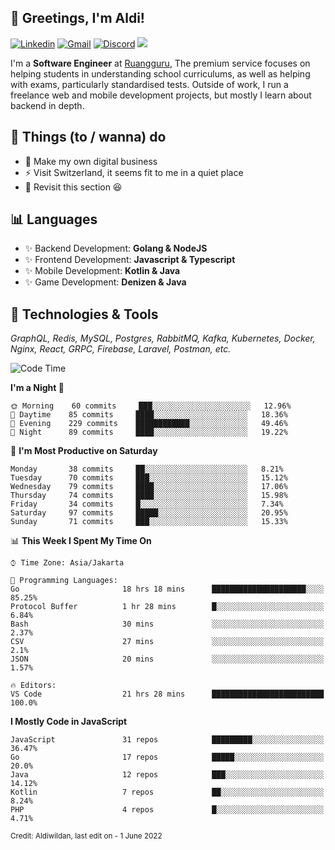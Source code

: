 <!-- Greetings -->
## 👋 Greetings, I'm Aldi!

<!-- Social Media -->
[![Linkedin](https://img.shields.io/badge/-aldiwildan-blue?style=flat&logo=Linkedin&logoColor=white)](https://www.linkedin.com/in/aldiwildan/)
[![Gmail](https://img.shields.io/badge/-aldiwild77@gmail.com-c14438?style=flat&logo=Gmail&logoColor=white)](mailto:aldiwild77@gmail.com)
[![Discord](https://img.shields.io/badge/-Chroma-5663F7?style=flat&logo=Discord&logoColor=white)](https://discord.gg/BUxraQ8)
![](https://komarev.com/ghpvc/?username=aldiwildan77&label=Visitor&color=2bbc8a)

<!-- Introduction -->
I'm a **Software Engineer** at [Ruangguru](https://ruangguru.com), The premium service focuses on helping students in understanding school curriculums, as well as helping with exams, particularly standardised tests. Outside of work, I run a freelance web and mobile development projects, but mostly I learn about backend in depth.

## 📃 Things (to / wanna) do
- 🐝 Make my own digital business
- ⚡ Visit Switzerland, it seems fit to me in a quiet place
- 🌱 Revisit this section 😆

## 📊 Languages
- ✨ Backend Development: **Golang & NodeJS**
- ✨ Frontend Development: **Javascript & Typescript**
- ✨ Mobile Development: **Kotlin & Java**
- ✨ Game Development: **Denizen & Java**

## 🔧 Technologies & Tools
*GraphQL, Redis, MySQL, Postgres, RabbitMQ, Kafka, Kubernetes, Docker, Nginx, React, GRPC, Firebase, Laravel, Postman, etc.*

<!--START_SECTION:waka-->
![Code Time](http://img.shields.io/badge/Code%20Time-0%20secs-blue)

**I'm a Night 🦉** 

```text
🌞 Morning    60 commits     ███░░░░░░░░░░░░░░░░░░░░░░   12.96% 
🌆 Daytime    85 commits     ████░░░░░░░░░░░░░░░░░░░░░   18.36% 
🌃 Evening    229 commits    ████████████░░░░░░░░░░░░░   49.46% 
🌙 Night      89 commits     ████░░░░░░░░░░░░░░░░░░░░░   19.22%

```
📅 **I'm Most Productive on Saturday** 

```text
Monday       38 commits     ██░░░░░░░░░░░░░░░░░░░░░░░   8.21% 
Tuesday      70 commits     ███░░░░░░░░░░░░░░░░░░░░░░   15.12% 
Wednesday    79 commits     ████░░░░░░░░░░░░░░░░░░░░░   17.06% 
Thursday     74 commits     ████░░░░░░░░░░░░░░░░░░░░░   15.98% 
Friday       34 commits     █░░░░░░░░░░░░░░░░░░░░░░░░   7.34% 
Saturday     97 commits     █████░░░░░░░░░░░░░░░░░░░░   20.95% 
Sunday       71 commits     ███░░░░░░░░░░░░░░░░░░░░░░   15.33%

```


📊 **This Week I Spent My Time On** 

```text
⌚︎ Time Zone: Asia/Jakarta

💬 Programming Languages: 
Go                       18 hrs 18 mins      █████████████████████░░░░   85.25% 
Protocol Buffer          1 hr 28 mins        █░░░░░░░░░░░░░░░░░░░░░░░░   6.84% 
Bash                     30 mins             ░░░░░░░░░░░░░░░░░░░░░░░░░   2.37% 
CSV                      27 mins             ░░░░░░░░░░░░░░░░░░░░░░░░░   2.1% 
JSON                     20 mins             ░░░░░░░░░░░░░░░░░░░░░░░░░   1.57%

🔥 Editors: 
VS Code                  21 hrs 28 mins      █████████████████████████   100.0%

```

**I Mostly Code in JavaScript** 

```text
JavaScript               31 repos            █████████░░░░░░░░░░░░░░░░   36.47% 
Go                       17 repos            █████░░░░░░░░░░░░░░░░░░░░   20.0% 
Java                     12 repos            ███░░░░░░░░░░░░░░░░░░░░░░   14.12% 
Kotlin                   7 repos             ██░░░░░░░░░░░░░░░░░░░░░░░   8.24% 
PHP                      4 repos             █░░░░░░░░░░░░░░░░░░░░░░░░   4.71%

```



<!--END_SECTION:waka-->

<sub>Credit: Aldiwildan, last edit on - 1 June 2022</sub>
